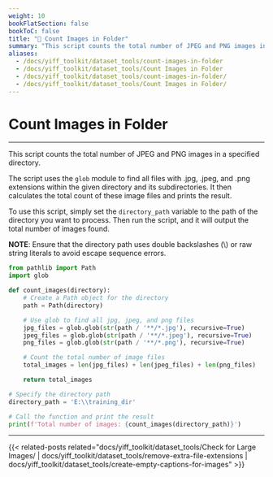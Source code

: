 ```yaml
---
weight: 10
bookFlatSection: false
bookToC: false
title: "🐍 Count Images in Folder"
summary: "This script counts the total number of JPEG and PNG images in a specified directory."
aliases:
  - /docs/yiff_toolkit/dataset_tools/count-images-in-folder
  - /docs/yiff_toolkit/dataset_tools/Count Images in Folder
  - /docs/yiff_toolkit/dataset_tools/count-images-in-folder/
  - /docs/yiff_toolkit/dataset_tools/Count Images in Folder/
---
```


<!--markdownlint-disable MD025 -->

# Count Images in Folder

---

This script counts the total number of JPEG and PNG images in a specified directory.

The script uses the `glob` module to find all files with .jpg, .jpeg, and .png extensions within the given directory and its subdirectories. It then calculates the total count of these image files and prints the result.

To use this script, simply set the `directory_path` variable to the path of the directory you want to process. Then run the script, and it will output the total number of images found.

**NOTE**: Ensure that the directory path uses double backslashes (\\) or raw string literals to avoid escape sequence errors.

```python
from pathlib import Path
import glob

def count_images(directory):
    # Create a Path object for the directory
    path = Path(directory)

    # Use glob to find all jpg, jpeg, and png files
    jpg_files = glob.glob(str(path / '**/*.jpg'), recursive=True)
    jpeg_files = glob.glob(str(path / '**/*.jpeg'), recursive=True)
    png_files = glob.glob(str(path / '**/*.png'), recursive=True)

    # Count the total number of image files
    total_images = len(jpg_files) + len(jpeg_files) + len(png_files)

    return total_images

# Specify the directory path
directory_path = 'E:\\training_dir'

# Call the function and print the result
print(f'Total number of images: {count_images(directory_path)}')
```

---

{{< related-posts related="docs/yiff_toolkit/dataset_tools/Check for Large Images/ | docs/yiff_toolkit/dataset_tools/remove-extra-file-extensions | docs/yiff_toolkit/dataset_tools/create-empty-captions-for-images" >}}
